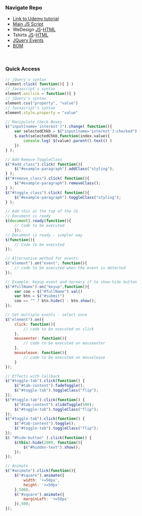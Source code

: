 
### Navigate Repo

* [Link to Udemy tutorial](https://www.udemy.com/course/learn-javascript-from-beginner-to-advanced/)
* [Main JS Script](js/scripts.js)
* WeDesign [JS](Wedesign_en/js/scripts.js)-[HTML](https://htmlpreview.github.io/?https://github.com/Takfes/js-udemy/blob/master/Wedesign_en/index.html)
* Tshirts [JS](tshirts/js/scripts.js)-[HTML](https://htmlpreview.github.io/?https://github.com/Takfes/js-udemy/blob/master/tshirts/index.html)
* [JQuery Events](https://htmlpreview.github.io/?https://github.com/Takfes/js-udemy/blob/master/37-jquery-events.html)
* [BOM ](https://htmlpreview.github.io/?https://github.com/Takfes/js-udemy/blob/master/25-bom.html)

<br>

### Quick Access

```js
// jQuery's syntax
element.click( function(){ } )
// Javascript's syntax
element.onclick = function(){ }
// jQuery's syntax
element.css("property", "value")
// Javascript's syntax
element.style.property = "value"

// Manipulate Check-Boxes
$("input[name='interest']").change( function(){
    var selectedChkb = $("input[name='interest']:checked")
    $.each(selectedChkb,function(index,value){
        console.log( $(value).parent().text() )
    })
} );

// Add-Remove-ToggleClass
$("#add_class").click( function(){
    $("#example-paragraph").addClass("styling");
} );
$("#remove_class").click( function(){
    $("#example-paragraph").removeClass();
} );
$("#toggle_class").click( function(){
    $("#example-paragraph").toggleClass("styling");
} );

// Add this at the top of the JS
// Document is ready
$(document).ready(function(){
    // Code to be executed
    });
// Document is ready - simpler way
$(function(){
    // Code to be executed
});

// Alternative method for events
$("element").on("event", function(){
    // code to be executed when the event is detected
});

// Example: Keyup event and ternary if to show-hide button
$("#fullName").on("keyup",function(){
    var coo = $("#fullName").val()
    var btn = $("#submit")
    coo == "" ? btn.hide() : btn.show();
});

// Set multiple events - select once
$("element").on({ 
    click: function(){
        // code to be executed on click
    }, 
    mouseenter: function(){
        // code to be executed on mouseenter
    }, 
    mouseleave: function(){
        // code to be executed on mouseleave
    } 
});

// Effects with Callback
$("#toggle-tab").click(function() {
    $("#tab-content").fadeToggle();
    $("#toggle-tab").toggleClass("flip");
});
$("#toggle-tab").click(function() {
    $("#tab-content").slideToggle(500);
    $("#toggle-tab").toggleClass("flip");
});
$("#toggle-tab").click(function() {
    $("#tab-content").toggle();
    $("#toggle-tab").toggleClass("flip");
});
$( "#hide-button" ).click(function() {
    $(this).hide(2000, function(){
        $("#hidden-text").show();
    });
});

// Animate
$("#animate").click(function(){
    $("#square").animate({
        width: '+=50px',
        height: '+=50px'
    },500);
    $("#square").animate({
        marginLeft: '+=50px'
    }),500;
});

```